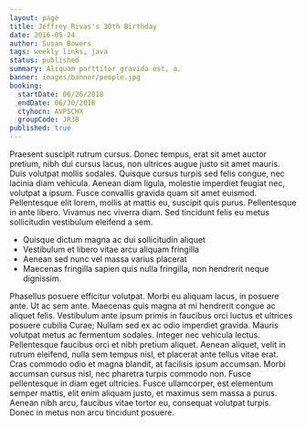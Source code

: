 ```yaml
---
layout: page
title: Jeffrey Rivas's 30th Birthday
date: 2016-05-24
author: Susan Bowers
tags: weekly links, java
status: published
summary: Aliquam porttitor gravida est, a.
banner: images/banner/people.jpg
booking:
  startDate: 06/26/2018
  endDate: 06/30/2018
  ctyhocn: AVPSCHX
  groupCode: JR3B
published: true
---
```

Praesent suscipit rutrum cursus. Donec tempus, erat sit amet auctor pretium, nibh dui cursus lacus, non ultrices augue justo sit amet mauris. Duis volutpat mollis sodales. Quisque cursus turpis sed felis congue, nec lacinia diam vehicula. Aenean diam ligula, molestie imperdiet feugiat nec, volutpat a ipsum. Fusce convallis gravida quam sit amet euismod. Pellentesque elit lorem, mollis at mattis eu, suscipit quis purus. Pellentesque in ante libero. Vivamus nec viverra diam. Sed tincidunt felis eu metus sollicitudin vestibulum eleifend a sem.

* Quisque dictum magna ac dui sollicitudin aliquet
* Vestibulum et libero vitae arcu aliquam fringilla
* Aenean sed nunc vel massa varius placerat
* Maecenas fringilla sapien quis nulla fringilla, non hendrerit neque dignissim.

Phasellus posuere efficitur volutpat. Morbi eu aliquam lacus, in posuere ante. Ut ac sem ante. Maecenas quis magna at mi hendrerit congue ac aliquet felis. Vestibulum ante ipsum primis in faucibus orci luctus et ultrices posuere cubilia Curae; Nullam sed ex ac odio imperdiet gravida. Mauris volutpat metus ac fermentum sodales. Integer nec vehicula lectus. Pellentesque faucibus orci et nibh pretium aliquet. Aenean aliquet, velit in rutrum eleifend, nulla sem tempus nisl, et placerat ante tellus vitae erat. Cras commodo odio et magna blandit, at facilisis ipsum accumsan. Morbi accumsan cursus nisl, nec pharetra turpis commodo non. Fusce pellentesque in diam eget ultricies. Fusce ullamcorper, est elementum semper mattis, elit enim aliquam justo, et maximus sem massa a purus. Aenean nibh arcu, faucibus vitae tortor eu, consequat volutpat turpis. Donec in metus non arcu tincidunt posuere.

